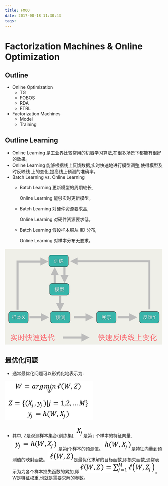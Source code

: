 ```yaml
---
title: FMOO
date: 2017-08-18 11:30:43
tags:
---
```


# Factorization Machines & Online Optimization

## Outline
+ Online Optimization
  - TG
  - FOBOS
  - RDA
  - FTRL
+ Factorization Machines
  - Model
  - Training

## Outline Learning

+ Online Learning 是工业界比较常用的机器学习算法,在很多场景下都能有很好的效果。
+ Online Learning 能够根据线上反馈数据,实时快速地进行模型调整,使得模型及时反映线
上的变化,提高线上预测的准确率。
+ Batch Learning vs. Online Learning
   + Batch Learning 更新模型的周期较长,

     Online Learning 能够实时更新模型。
   + Batch Learning 对硬件资源要求高,

     Online Learning 对硬件资源要求低。
   + Batch Learning 假设样本服从 IID 分布,

     Online Learning 对样本分布无要求。

![](FMOO/1.png)

## 最优化问题
+ 通常最优化问题可以形式化地表示为:

![](FMOO/2.png)
+ 其中, Z是观测样本集合(训练集),![](FMOO/3.png)是第 j 个样本的特征向量,![](FMOO/4.png) 是第j个样本的预测值。![](FMOO/5.png)是特征向量到预测值的映射函数。![](FMOO/6.png)是最优化求解的目标函数,即损失函数,通常表示为为各个样本损失函数的累加,即![](FMOO/7.png)。W是特征权重,也就是需要求解的参数。



